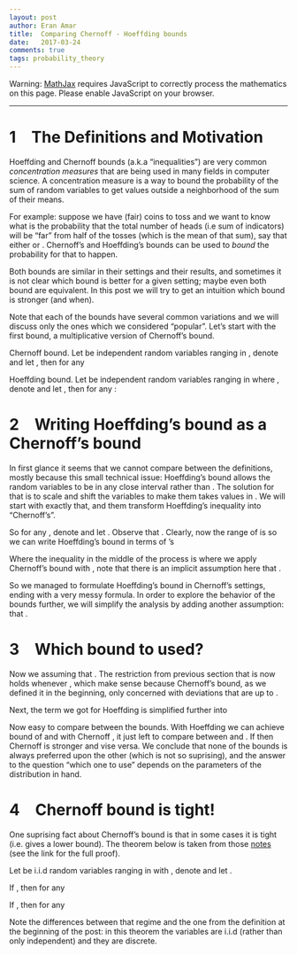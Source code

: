 ```yaml
---
layout: post
author: Eran Amar
title:  Comparing Chernoff - Hoeffding bounds
date:   2017-03-24
comments: true
tags: probability_theory
---
```



<script type="math/tex">
\newcommand{\lyxlock}{}
</script>
<noscript>
<div class="warning">
Warning: <a href="http://www.mathjax.org/">MathJax</a> requires JavaScript to correctly process the mathematics on this page. Please enable JavaScript on your browser.
</div><hr>
</hr></noscript>



<h1 class="Section">
<a class="toc" name="toc-Section-1">1</a> The Definitions and Motivation
</h1>
<div class="Unindented">
Hoeffding and Chernoff bounds (a.k.a “inequalities”) are very common <i>concentration measures</i> that are being used in many fields in computer science. A concentration measure is a way to bound the probability of the sum of random variables to get values outside a neighborhood of the sum of their means. 
</div>
<div class="Indented">
For example: suppose we have <span class="MathJax_Preview"><script type="math/tex">
n
</script>
</span> (fair) coins to toss and we want to know what is the probability that the total number of heads (i.e sum of indicators) will be “far” from half of the tosses (which is the mean of that sum), say that either <span class="MathJax_Preview"><script type="math/tex">
\#heads>\frac{3}{4}n
</script>
</span> or <span class="MathJax_Preview"><script type="math/tex">
\#heads<\frac{1}{4}n
</script>
</span>. Chernoff’s and Hoeffding’s bounds can be used to <i>bound</i> the probability for that to happen. 
</div>
<div class="Indented">
Both bounds are similar in their settings and their results, and sometimes it is not clear which bound is better for a given setting; maybe even both bound are equivalent. In this post we will try to get an intuition which bound is stronger (and when). 
</div>
<div class="Indented">
Note that each of the bounds have several common variations and we will discuss only the ones which we considered “popular”. Let’s start with the first bound, a multiplicative version of Chernoff’s bound.
</div>
<div class="Definition">
Chernoff bound. Let <span class="MathJax_Preview"><script type="math/tex">
\left\{ X_{i}\right\} _{i=1}^{n}
</script>
</span> be independent random variables ranging in <span class="MathJax_Preview"><script type="math/tex">
\left[0,1\right]
</script>
</span>, denote <span class="MathJax_Preview"><script type="math/tex">
X:=\sum_{i=1}^{n}X_{i}
</script>
</span> and let <span class="MathJax_Preview"><script type="math/tex">
\mu:=\mathbb{E}\left[X\right]
</script>
</span>, then for any <span class="MathJax_Preview"><script type="math/tex">
\epsilon\in\left(0,1\right)
</script>
</span> <span class="MathJax_Preview">
<script type="math/tex;mode=display">

\mathbf{P}\left[\left|X-\mu\right|>\epsilon\mu\right]\le2\exp\left(-\epsilon^{2}\frac{\mu}{3}\right)

</script>
</span>
</div>
<div class="Unindented">

</div>
<div class="Definition">
Hoeffding bound. Let <span class="MathJax_Preview"><script type="math/tex">
\left\{ X_{i}\right\} _{i=1}^{n}
</script>
</span> be independent random variables ranging in <span class="MathJax_Preview"><script type="math/tex">
\left[a,b\right]
</script>
</span> where <span class="MathJax_Preview"><script type="math/tex">
a<b
</script>
</span>, denote <span class="MathJax_Preview"><script type="math/tex">
X:=\sum_{i=1}^{n}X_{i}
</script>
</span> and let <span class="MathJax_Preview"><script type="math/tex">
\mu:=\mathbb{E}\left[X\right]
</script>
</span>, then for any <span class="MathJax_Preview"><script type="math/tex">
t
</script>
</span>: <span class="MathJax_Preview">
<script type="math/tex;mode=display">

\mathbf{P}\left[\left|X-\mu\right|>t\right]\le2\exp\left(\frac{-t^{2}}{n\left(b-a\right)^{2}}\right)

</script>
</span>
</div>
<div class="Unindented">

</div>
<h1 class="Section">
<a class="toc" name="toc-Section-2">2</a> Writing Hoeffding’s bound as a Chernoff’s bound 
</h1>
<div class="Unindented">
In first glance it seems that we cannot compare between the definitions, mostly because this small technical issue: Hoeffding’s bound allows the random variables to be in any close interval <span class="MathJax_Preview"><script type="math/tex">
\left[a,b\right]
</script>
</span> rather than <span class="MathJax_Preview"><script type="math/tex">
\left[0,1\right]
</script>
</span>. The solution for that is to scale and shift the variables to make them takes values in <span class="MathJax_Preview"><script type="math/tex">
\left[0,1\right]
</script>
</span>. We will start with exactly that, and them transform Hoeffding’s inequality into “Chernoff’s”.
</div>
<div class="Indented">
So for any <span class="MathJax_Preview"><script type="math/tex">
i\in\left[n\right]
</script>
</span>, denote <span class="MathJax_Preview"><script type="math/tex">
Y_{i}=\frac{X_{i}}{b-a}-a
</script>
</span> and let <span class="MathJax_Preview"><script type="math/tex">
Y=\sum_{i=1}^{n}Y_{i}=\frac{X}{b-a}-na
</script>
</span>. Observe that <span class="MathJax_Preview"><script type="math/tex">
\mathbb{E}\left[Y\right]=\frac{\mu}{b-a}-na
</script>
</span>. Clearly, now the range of <span class="MathJax_Preview"><script type="math/tex">
\left\{ Y_{i}\right\} _{i=1}^{n}
</script>
</span> is <span class="MathJax_Preview"><script type="math/tex">
\left[0,1\right]
</script>
</span> so we can write Hoeffding’s bound in terms of <span class="MathJax_Preview"><script type="math/tex">
Y_{i}
</script>
</span>’s
</div>
<div class="Indented">
<span class="MathJax_Preview">
<script type="math/tex;mode=display">
\begin{align*}
\mathbf{P}\left[\left|X-\mu\right|>t\right] & =\mathbf{P}\left[\left|\frac{X}{b-a}-na-\frac{\mu}{b-a}+na\right|>\frac{t}{b-a}\right]\\
 & =\mathbf{P}\left[\left|Y-\mathbb{E}\left[Y\right]\right|>\frac{t}{b-a}\cdot\frac{\mathbb{E}\left[Y\right]}{\mathbb{E}\left[Y\right]}\right]\\
 & \le2\exp\left(\frac{-t^{2}}{\left(b-a\right)^{2}\mathbb{E}\left[Y\right]^{2}}\cdot\frac{\mathbb{E}\left[Y\right]}{3}\right)\\
 & =2\exp\left(\frac{-t^{2}}{3\left(b-a\right)^{2}}\left(\frac{\mu}{b-a}-na\right)^{-1}\right)\\
 & =2\exp\left(\frac{-t^{2}}{3\mu\left(b-a\right)-3a\cdot n\left(b-a\right)^{2}}\right)
\end{align*}
</script>
</span>
</div>
<div class="Indented">
Where the inequality in the middle of the process is where we apply Chernoff’s bound with <span class="MathJax_Preview"><script type="math/tex">
\epsilon=\frac{t}{\left(b-a\right)\mathbb{E}\left[Y\right]}
</script>
</span>, note that there is an implicit assumption here that <span class="MathJax_Preview"><script type="math/tex">
\epsilon<1
</script>
</span>. 
</div>
<div class="Indented">
So we managed to formulate Hoeffding’s bound in Chernoff’s settings, ending with a very messy formula. In order to explore the behavior of the bounds further, we will simplify the analysis by adding another assumption: that <span class="MathJax_Preview"><script type="math/tex">
a=0
</script>
</span>.
</div>
<h1 class="Section">
<a class="toc" name="toc-Section-3">3</a> Which bound to used?
</h1>
<div class="Unindented">
Now we assuming that <span class="MathJax_Preview"><script type="math/tex">
a=0
</script>
</span>. The restriction from previous section that <span class="MathJax_Preview"><script type="math/tex">
\epsilon<1
</script>
</span> is now holds whenever <span class="MathJax_Preview"><script type="math/tex">
t<\mu
</script>
</span>, which make sense because Chernoff’s bound, as we defined it in the beginning, only concerned with deviations that are up to <span class="MathJax_Preview"><script type="math/tex">
\mu
</script>
</span>. 
</div>
<div class="Indented">
Next, the term we got for Hoeffding is simplified further into <span class="MathJax_Preview">
<script type="math/tex;mode=display">

\mathbf{P}\left[\left|X-\mu\right|>t\right]\le2\exp\left(\frac{-t^{2}}{3\mu b}\right)

</script>
</span>
Now easy to compare between the bounds. With Hoeffding we can achieve bound of <span class="MathJax_Preview"><script type="math/tex">
2\exp\left(\frac{-t^{2}}{nb^{2}}\right)
</script>
</span> and with Chernoff <span class="MathJax_Preview"><script type="math/tex">
2\exp\left(\frac{-t^{2}}{3\mu b}\right)
</script>
</span>, it just left to compare between <span class="MathJax_Preview"><script type="math/tex">
nb
</script>
</span> and <span class="MathJax_Preview"><script type="math/tex">
3\mu
</script>
</span>. If <span class="MathJax_Preview"><script type="math/tex">
nb<3\mu
</script>
</span> then Chernoff is stronger and vise versa. We conclude that none of the bounds is always preferred upon the other (which is not so suprising), and the answer to the question “which one to use” depends on the parameters of the distribution in hand.
</div>
<h1 class="Section">
<a class="toc" name="toc-Section-4">4</a> Chernoff bound is tight!
</h1>
<div class="Unindented">
One suprising fact about Chernoff’s bound is that in some cases it is tight (i.e. gives a lower bound). The theorem below is taken from those <a class="URL" href="https://ece.uwaterloo.ca/~nmousavi/Papers/Chernoff-Tightness.pdf">notes</a> (see the link for the full proof).
</div>
<div class="Theorem">
Let <span class="MathJax_Preview"><script type="math/tex">
\left\{ X_{i}\right\} _{i=1}^{n}
</script>
</span> be i.i.d random variables ranging in <span class="MathJax_Preview"><script type="math/tex">
\left\{ 0,1\right\} 
</script>
</span> with <span class="MathJax_Preview"><script type="math/tex">
\mathbf{P}\left[X_{i}=1\right]=p
</script>
</span>, denote <span class="MathJax_Preview"><script type="math/tex">
X:=\sum_{i=1}^{n}X_{i}
</script>
</span> and let <span class="MathJax_Preview"><script type="math/tex">
\mu:=\mathbb{E}\left[X\right]=np
</script>
</span>. <br>
If <span class="MathJax_Preview"><script type="math/tex">
p\le\frac{1}{4}
</script>
</span>, then for any <span class="MathJax_Preview"><script type="math/tex">
t>0
</script>
</span> <span class="MathJax_Preview">
<script type="math/tex;mode=display">

\mathbf{P}\left[X-\mu>t\right]\ge\frac{1}{4}\exp\left(-t^{2}\frac{2}{\mu}\right)

</script>
</span>
If <span class="MathJax_Preview"><script type="math/tex">
p<\frac{1}{2}
</script>
</span>, then for any <span class="MathJax_Preview"><script type="math/tex">
t\in\left[0,n\left(1-2p\right)\right]
</script>
</span><span class="MathJax_Preview">
<script type="math/tex;mode=display">

\mathbf{P}\left[X-\mu>t\right]\ge\frac{1}{4}\exp\left(-t^{2}\frac{2}{\mu}\right)

</script>
</span>
<br></div>
<div class="Unindented">

</div>
<div class="Indented">
Note the differences between that regime and the one from the definition at the beginning of the post: in this theorem the variables are i.i.d (rather than only independent) and they are discrete.
</div>
